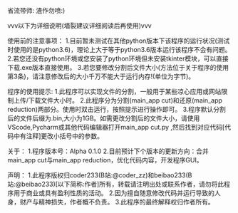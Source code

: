省流带师: 渣作勿喷:)

vvv以下为详细说明(墙裂建议详细阅读后再使用)vvv

使用前的注意事项：
1.目前暂未测试在其他python版本下该程序的运行状况(测试时使用的是python3.6)，理论上大于等于python3.6版本运行该程序不会有问题。 
2.若您还没有python环境或您安装了python环境但未安装tkinter模块，可以直接下载.exe版本直接使用。 
3.若您要修改分割后文件大小(方法位于关于程序的使用第3条)，请注意修改后的大小千万不能大于运行内存!(单位为字节)。 

程序的使用提示:
1.此程序可以实现文件的分割，一般用于某些凉心应用或网站限制上传/下载文件大小时。 
2.此程序分为分割(main_app cut)和还原(main_app reduction)两部分。使用时双击运行，按照提示进行操作即可。 
3.程序默认分割后的文件后缀为.bin,大小为1GB。如需更改分割后的文件大小，请使用VScode,Pycharm或其他代码编辑器打开main_app cut.py ,然后找到对应代码[代码中有注释]更改小括号中的参数。 

关于：
1.程序版本号：Alpha 0.1.0 
2.目前预计下个版本的更新方向：合并main_app cut与main_app reduction，优化代码内容，开发程序GUI。 

声明：
1.此程序版权归coder233(B站:@coder_zz)和beibao233(B站:@beibao233)[以下简称:作者]所有，转载请注明出处或联系作者，请勿将此程序用于商业或具有盈利性质的活动。 
2.因为擅自随意修改代码并运行导致的人身，财产与精神损失，作者概不负责。 
3.此程序的最终解释权归作者所有。 
